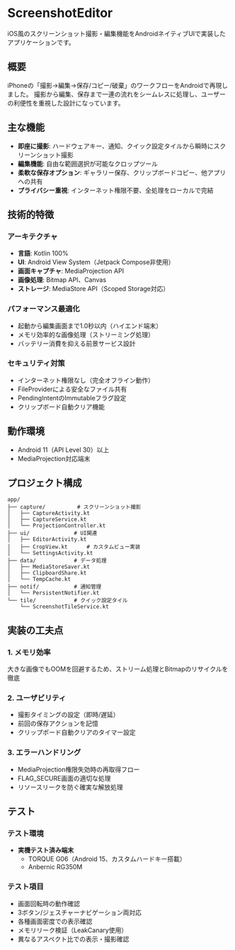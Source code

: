 # ScreenshotEditor

iOS風のスクリーンショット撮影・編集機能をAndroidネイティブUIで実装したアプリケーションです。

## 概要

iPhoneの「撮影→編集→保存/コピー/破棄」のワークフローをAndroidで再現しました。
撮影から編集、保存まで一連の流れをシームレスに処理し、ユーザーの利便性を重視した設計になっています。

## 主な機能

- **即座に撮影**: ハードウェアキー、通知、クイック設定タイルから瞬時にスクリーンショット撮影
- **編集機能**: 自由な範囲選択が可能なクロップツール
- **柔軟な保存オプション**: ギャラリー保存、クリップボードコピー、他アプリへの共有
- **プライバシー重視**: インターネット権限不要、全処理をローカルで完結

## 技術的特徴

### アーキテクチャ
- **言語**: Kotlin 100%
- **UI**: Android View System（Jetpack Compose非使用）
- **画面キャプチャ**: MediaProjection API
- **画像処理**: Bitmap API、Canvas
- **ストレージ**: MediaStore API（Scoped Storage対応）

### パフォーマンス最適化
- 起動から編集画面まで1.0秒以内（ハイエンド端末）
- メモリ効率的な画像処理（ストリーミング処理）
- バッテリー消費を抑える前景サービス設計

### セキュリティ対策
- インターネット権限なし（完全オフライン動作）
- FileProviderによる安全なファイル共有
- PendingIntentのImmutableフラグ設定
- クリップボード自動クリア機能

## 動作環境

- Android 11（API Level 30）以上
- MediaProjection対応端末

## プロジェクト構成

```
app/
├── capture/          # スクリーンショット撮影
│   ├── CaptureActivity.kt
│   ├── CaptureService.kt
│   └── ProjectionController.kt
├── ui/              # UI関連
│   ├── EditorActivity.kt
│   ├── CropView.kt      # カスタムビュー実装
│   └── SettingsActivity.kt
├── data/            # データ処理
│   ├── MediaStoreSaver.kt
│   ├── ClipboardShare.kt
│   └── TempCache.kt
├── notif/           # 通知管理
│   └── PersistentNotifier.kt
└── tile/            # クイック設定タイル
    └── ScreenshotTileService.kt
```

## 実装の工夫点

### 1. メモリ効率
大きな画像でもOOMを回避するため、ストリーム処理とBitmapのリサイクルを徹底

### 2. ユーザビリティ
- 撮影タイミングの設定（即時/遅延）
- 前回の保存アクションを記憶
- クリップボード自動クリアのタイマー設定

### 3. エラーハンドリング
- MediaProjection権限失効時の再取得フロー
- FLAG_SECURE画面の適切な処理
- リソースリークを防ぐ確実な解放処理

## テスト

### テスト環境
- **実機テスト済み端末**
  - TORQUE G06（Android 15、カスタムハードキー搭載）
  - Anbernic RG350M

### テスト項目
- 画面回転時の動作確認
- 3ボタン/ジェスチャーナビゲーション両対応
- 各種画面密度での表示確認
- メモリリーク検証（LeakCanary使用）
- 異なるアスペクト比での表示・撮影確認
